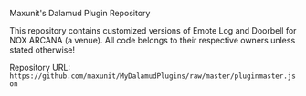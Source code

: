 Maxunit's Dalamud Plugin Repository

This repository contains customized versions of Emote Log and Doorbell for NOX ARCANA (a venue).
All code belongs to their respective owners unless stated otherwise!

Repository URL: `https://github.com/maxunit/MyDalamudPlugins/raw/master/pluginmaster.json`
